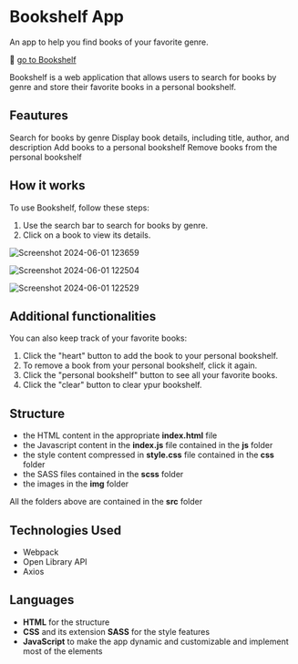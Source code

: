 # Bookshelf App

An app to help you find books of your favorite genre.

🔗 [go to Bookshelf](https://alepuliani.github.io/alessandrapuliani-bookshelf/)

Bookshelf is a web application that allows users to search for books by genre and store their favorite books in a personal bookshelf.

## Feautures

Search for books by genre
Display book details, including title, author, and description
Add books to a personal bookshelf
Remove books from the personal bookshelf

## How it works

To use Bookshelf, follow these steps:

1. Use the search bar to search for books by genre.
2. Click on a book to view its details.

![Screenshot 2024-06-01 123659](https://github.com/alepuliani/alessandrapuliani-bookshelf/assets/151534738/d2a6735a-15f4-4e70-9c0a-d139f3e9cf48)


![Screenshot 2024-06-01 122504](https://github.com/alepuliani/alessandrapuliani-bookshelf/assets/151534738/d016f828-29e9-44a5-93ee-f597db6376b0)

![Screenshot 2024-06-01 122529](https://github.com/alepuliani/alessandrapuliani-bookshelf/assets/151534738/84f95de1-be05-4cb3-b888-a6e1c3d0efa9)

## Additional functionalities

You can also keep track of your favorite books:

1. Click the "heart" button to add the book to your personal bookshelf.
2. To remove a book from your personal bookshelf, click it again.
3. Click the "personal bookshelf" button to see all your favorite books.
4. Click the "clear" button to clear ypur bookshelf.

## Structure

- the HTML content in the appropriate **index.html** file
- the Javascript content in the **index.js** file contained in the **js** folder
- the style content compressed in **style.css** file contained in the **css** folder
- the SASS files contained in the **scss** folder
- the images in the **img** folder

All the folders above are contained in the **src** folder

## Technologies Used

- Webpack
- Open Library API
- Axios

## Languages

- **HTML** for the structure
- **CSS** and its extension **SASS** for the style features
- **JavaScript** to make the app dynamic and customizable and implement most of the elements
